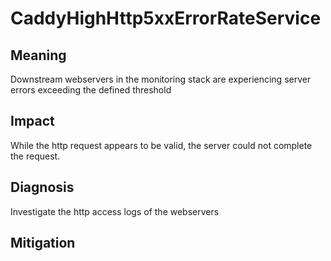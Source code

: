 # CaddyHighHttp5xxErrorRateService

## Meaning
Downstream webservers in the monitoring stack are experiencing server errors exceeding the defined threshold 

## Impact
While the http request appears to be valid, the server could not complete the request.

## Diagnosis
Investigate the http access logs of the webservers

## Mitigation


